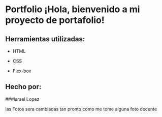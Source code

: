 # Portfolio ¡Hola, bienvenido a mi proyecto de portafolio!


## Herramientas utilizadas:

* HTML

* CSS

* Flex-box

## Hecho por:

###Israel Lopez 

las Fotos sera cambiadas tan pronto como me tome alguna foto decente
